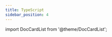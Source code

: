 ```yaml
---
title: TypeScript
sidebar_position: 4
---
```


import DocCardList from '@theme/DocCardList';

<DocCardList />
